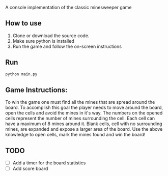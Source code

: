A console implementation of the classic minesweeper game

## How to use
1. Clone or download the source code.
2. Make sure python is installed
3. Run the game and follow the on-screen instructions


## Run
```python
python main.py
```

## Game Instructions:
To win the game one must find all the mines that are spread around the board.
To accomplish this goal the player needs to move around the board, open the cells and avoid the mines in it's way.
The numbers on the opened cells represent the number of mines surrounding the cell. Each cell can have a maximum of 8
mines around it.
Blank cells, cell with no surrounding mines, are expanded and expose a larger area of the board.
Use the above knowledge to open cells, mark the mines found and win the board!


## TODO
- [ ] Add a timer for the board statistics
- [ ] Add score board